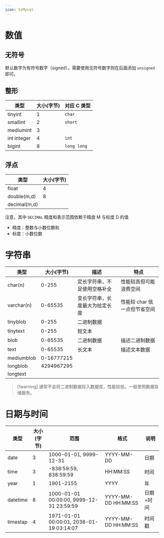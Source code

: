 ```yaml
---
icon: SiMysql
---
```

# 数值
## 无符号

默认数字为有符号数字（signed），需要使用无符号数字则在后面添加 `unsigned` 即可。
## 整形
| 类型          | 大小(字节) | 对应 C 类型     |
| ----------- | ------ | ----------- |
| tinyint     | 1      | `char`      |
| smallint    | 2      | `short`     |
| mediumint   | 3      |             |
| int integer | 4      | `int`       |
| bigint      | 8      | `long long` |
## 浮点

|类型|大小(字节)|
| --------------| ------------|
|float|4|
|double(m,d)|8|
|decimal(m,d)||

注意，其中 `DECIMAL` 精度和表示范围依赖于精度 M 与标度 D 的值
* 精度：整数与小数位数和
* 标度：小数位数
# 字符串

| 类型         | 大小(字节)     | 描述              | 特点                |
| ---------- | ---------- | --------------- | ----------------- |
| char(n)    | 0-255      | 定长字符串，不足使用空格补全  | 性能较高但可能浪费空间       |
| varchar(n) | 0-65535    | 变长字符串，长度最大为给定长度 | 性能较 char 低一点但节省空间 |
| tinyblob   | 0-255      | 二进制数据           |                   |
| tinytext   | 0-255      | 短文本             |                   |
| blob       | 0-65535    | 二进制数据           | 描述二进制数据           |
| text       | 0-65535    | 长文本             | 描述文本数据            |
| mediumblob | 0-16777215 |                 |                   |
| longblob   | 4294967295 |                 |                   |
| longtext   |            |                 |                   |

>[!warning] 通常不会将二进制数据存入数据库，性能较低。一般使用数据存储服务。  
# 日期与时间

|类型|大小(字节)|范围|格式|说明|
| ----------| ------------| ------------------------------------------| ---------------------| -----------|
|date|3|1000-01-01, 9999-12-31|YYYY-MM-DD|日期|
|time|3|-838:59:59, 838:59:59|HH:MM:SS|时间|
|year|1|1901-2155|YYYY|年|
|datetime|8|1000-01-01 00:00:00, 9999-12-31 23:59:59|YYYY-MM-DD HH:MM:SS|日期+时间|
|timestap|4|1971-01-01 00:00:01, 2038-01-19 03:14:07|YYYY-MM-DD HH:MM:SS|时间戳|
